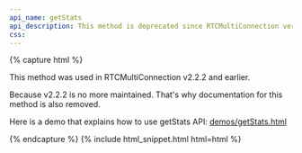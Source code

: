 ```yaml
---
api_name: getStats
api_description: This method is deprecated since RTCMultiConnection version 3
css: 
---
```


{% capture html %}

<section>
    <p>This method was used in RTCMultiConnection v2.2.2 and earlier.</p>
    <p>Because v2.2.2 is no more maintained. That's why documentation for this method is also removed.</p>
    <p>Here is a demo that explains how to use getStats API: <a href="http://rtcmulticonnection.herokuapp.com/demos/getStats.html">demos/getStats.html</a></p>
</section>

{% endcapture %}
{% include html_snippet.html html=html %}
